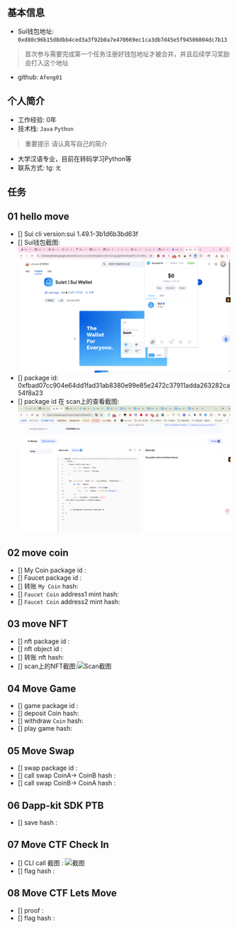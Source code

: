 ## 基本信息
- Sui钱包地址: `0xd80c96b15d8dbb4ced3a3f92b0a7e470669ec1ca3db7d45e5f94506004dc7b13`
> 首次参与需要完成第一个任务注册好钱包地址才被合并，并且后续学习奖励会打入这个地址
- github: `Afeng01`

## 个人简介
- 工作经验: 0年
- 技术栈: `Java` `Python`
> 重要提示 请认真写自己的简介
- 大学汉语专业，目前在转码学习Python等
- 联系方式: tg: `无` 

## 任务

##   01 hello move  
- [] Sui cli version:sui 1.49.1-3b1d6b3bd63f
- [] Sui钱包截图: ![Sui钱包截图](./images/wallet.png)
- [] package id: 0xfbad07cc904e64dd1fad31ab8380e99e85e2472c37911adda263282ca54f8a23
- [] package id 在 scan上的查看截图:![Scan截图](./images/packageid.png)

##   02 move coin
- [] My Coin package id : 
- [] Faucet package id : 
- [] 转账 `My Coin` hash:
- [] `Faucet Coin` address1 mint hash:
- [] `Faucet Coin` address2 mint hash:

##   03 move NFT
- [] nft package id :
- [] nft object id : 
- [] 转账 nft  hash:
- [] scan上的NFT截图:![Scan截图](./images/你的图片地址)

##   04 Move Game
- [] game package id :
- [] deposit Coin hash:
- [] withdraw `Coin` hash:
- [] play game hash:

##   05 Move Swap
- [] swap package id :
- [] call swap CoinA-> CoinB  hash :
- [] call swap CoinB-> CoinA  hash :

##   06 Dapp-kit SDK PTB
- [] save hash :

##   07 Move CTF Check In
- [] CLI call 截图 : ![截图](./images/你的图片地址)
- [] flag hash :

##   08 Move CTF Lets Move
- [] proof : 
- [] flag hash :

